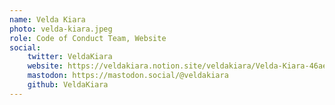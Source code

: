 ```yaml
---
name: Velda Kiara
photo: velda-kiara.jpeg
role: Code of Conduct Team, Website
social:
    twitter: VeldaKiara
    website: https://veldakiara.notion.site/veldakiara/Velda-Kiara-46aec24028fd4e8dbdba003097c18b5b
    mastodon: https://mastodon.social/@veldakiara
    github: VeldaKiara
---
```

